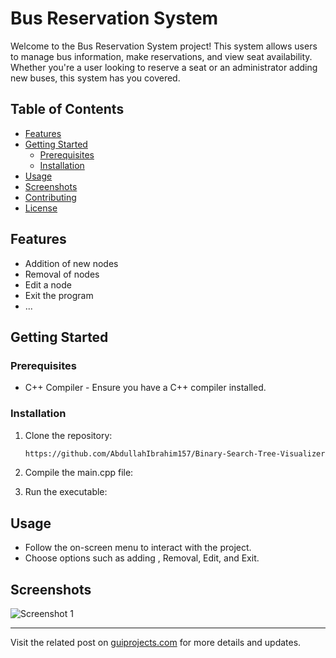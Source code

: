 # Bus Reservation System

Welcome to the Bus Reservation System project! This system allows users to manage bus information, make reservations, and view seat availability. Whether you're a user looking to reserve a seat or an administrator adding new buses, this system has you covered.

## Table of Contents

- [Features](#features)
- [Getting Started](#getting-started)
  - [Prerequisites](#prerequisites)
  - [Installation](#installation)
- [Usage](#usage)
- [Screenshots](#screenshots)
- [Contributing](#contributing)
- [License](#license)

## Features

- Addition of new nodes
- Removal of nodes
- Edit a node
- Exit the program
- ...

## Getting Started

### Prerequisites

- C++ Compiler - Ensure you have a C++ compiler installed.

### Installation

1. Clone the repository:

    ```bash
    https://github.com/AbdullahIbrahim157/Binary-Search-Tree-Visualizer/
    ```

2. Compile the main.cpp file:

   

3. Run the executable:

    
## Usage

- Follow the on-screen menu to interact with the project.
- Choose options such as adding , Removal, Edit, and Exit.

## Screenshots

![Screenshot 1](https://guiprojects.com/wp-content/uploads/2024/01/7-1.png)




---

Visit the related post on [guiprojects.com](https://guiprojects.com/binary-search-tree-visualizer/) for more details and updates.
